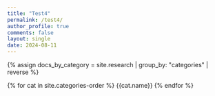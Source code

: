 ```yaml
---
title: "Test4"
permalink: /test4/
author_profile: true
comments: false
layout: single
date: 2024-08-11
---
```


{% assign docs_by_category = site.research | group_by: "categories" | reverse %}

{% for cat in site.categories-order %}
  {{cat.name}}
{% endfor %}